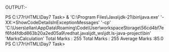OUTPUT:-

PS C:\77r\HTML\Day7 Task>  & 'C:\Program Files\Java\jdk-21\bin\java.exe' '-XX:+ShowCodeDetailsInExceptionMessages' '-cp' 'C:\Users\ellan\AppData\Roaming\Code\User\workspaceStorage\56cd4bf7ef6fd4fdbd863b20a2ed05a9\redhat.java\jdt_ws\jdt.ls-java-project\bin' 'MarksCalculation' 
Total Marks : 255
Total Marks : 255
Average Marks :85.0
PS C:\77r\HTML\Day7 Task> 
